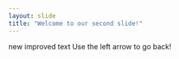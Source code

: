 ```yaml
---
layout: slide
title: "Welcome to our second slide!"
---
```

new improved text
Use the left arrow to go back!
